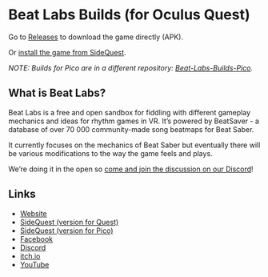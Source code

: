 # Beat Labs Builds (for Oculus Quest)

Go to [Releases](https://github.com/marek-stoj/Beat-Labs-Builds/releases) to download the game directly (APK).

Or [install the game from SideQuest](https://sidequestvr.com/app/3832/beat-labs).

_NOTE: Builds for Pico are in a different repository: [Beat-Labs-Builds-Pico](https://github.com/marek-stoj/Beat-Labs-Builds-Pico)._

## What is Beat Labs?

Beat Labs is a free and open sandbox for fiddling with different gameplay mechanics and ideas for rhythm games in VR. It’s powered by BeatSaver - a database of over 70 000 community-made song beatmaps for Beat Saber.

It currently focuses on the mechanics of Beat Saber but eventually there will be various modifications to the way the game feels and plays.

We’re doing it in the open so [come and join the discussion on our Discord](https://dsc.gg/beatlabs?ref=gh)!

## Links

- [Website](https://www.beatlabs.dev/)
- [SideQuest (version for Quest)](https://sidequestvr.com/app/3832/beat-labs)
- [SideQuest (version for Pico)](https://sidequestvr.com/app/12483/beat-labs-for-pico)
- [Facebook](https://www.facebook.com/BeatLabsGame)
- [Discord](https://dsc.gg/beatlabs?ref=gh)
- [itch.io](https://marek-stoj.itch.io/beat-labs)
- [YouTube](https://www.youtube.com/@Beat-Labs)
